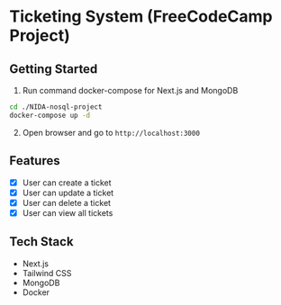 # Ticketing System (FreeCodeCamp Project)

## Getting Started
1. Run command docker-compose for Next.js and MongoDB
```bash
cd ./NIDA-nosql-project
docker-compose up -d
```
2. Open browser and go to `http://localhost:3000`

## Features
- [x] User can create a ticket
- [x] User can update a ticket
- [x] User can delete a ticket
- [x] User can view all tickets

## Tech Stack
- Next.js
- Tailwind CSS
- MongoDB
- Docker
